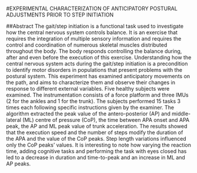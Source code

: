 #EXPERIMENTAL CHARACTERIZATION OF ANTICIPATORY POSTURAL ADJUSTMENTS PRIOR TO STEP INITIATION 

##Abstract
The gait/step initiation is a functional task used to investigate how the central nervous system controls balance. It is an exercise that requires the integration of multiple sensory information and requires the control and coordination of numerous skeletal muscles distributed throughout the body. The body responds controlling the balance during, after and even before the execution of this exercise. Understanding how the central nervous system acts during the gait/step initiation is a precondition to identify motor disorders in populations that present problems with the postural system.
This experiment has examined anticipatory movements on the path, and aims to characterize them and observe their changes in response to different external variables.
Five healthy subjects were examined. The instrumentation consists of a force platform and three IMUs (2 for the ankles and 1 for the trunk). The subjects performed 15 tasks 3 times each following specific instructions given by the examiner. The algorithm extracted the peak value of the antero-posterior (AP) and middle-lateral (ML) centre of pressure (CoP), the time between APA onset and APA peak, the AP and ML peak value of trunk acceleration.
The results showed that the execution speed and the number of steps modify the duration of the APA and the value of the CoP peaks. Step length variations influenced only the CoP peaks’ values. It is interesting to note how varying the reaction time, adding cognitive tasks and performing the task with eyes closed has led to a decrease in duration and time-to-peak and an increase in ML and AP peaks.
